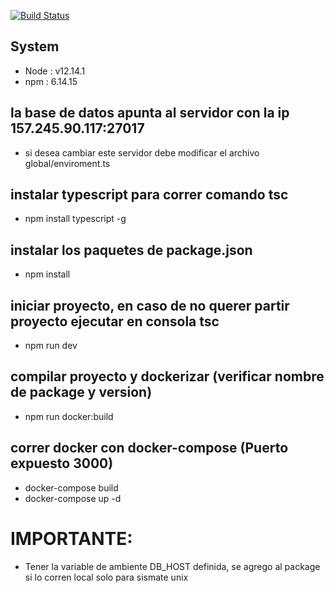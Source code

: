 [![Build Status](https://drone.smartworld.cl/api/badges/smartworld1/micro-tour-tours/status.svg)](https://drone.smartworld.cl/smartworld1/micro-tour-tours)

## System
- Node              : v12.14.1 
- npm               : 6.14.15


## la base de datos apunta al servidor con la ip 157.245.90.117:27017
- si desea cambiar este servidor debe modificar el archivo global/enviroment.ts

## instalar typescript para correr comando tsc 
- npm install typescript -g

## instalar los paquetes de package.json 
- npm install

## iniciar proyecto, en caso de no querer partir proyecto ejecutar en consola tsc
- npm run dev

## compilar proyecto y dockerizar  (verificar nombre de package y version)
- npm run docker:build


## correr docker con docker-compose (Puerto expuesto 3000)
- docker-compose build
- docker-compose up -d


# IMPORTANTE: 
- Tener la variable de ambiente DB_HOST definida, se agrego al package si lo corren local solo para sismate unix




